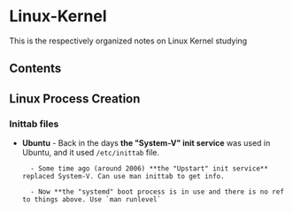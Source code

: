 # Linux-Kernel
This is the respectively organized notes on Linux Kernel studying

## Contents



## Linux Process Creation

### Inittab files
- **Ubuntu**
        - Back in the days **the "System-V" init service** was used in Ubuntu, and it used `/etc/inittab` file.

        - Some time ago (around 2006) **the "Upstart" init service** replaced System-V. Can use man inittab to get info.

        - Now **the "systemd" boot process is in use and there is no ref to things above. Use `man runlevel`



